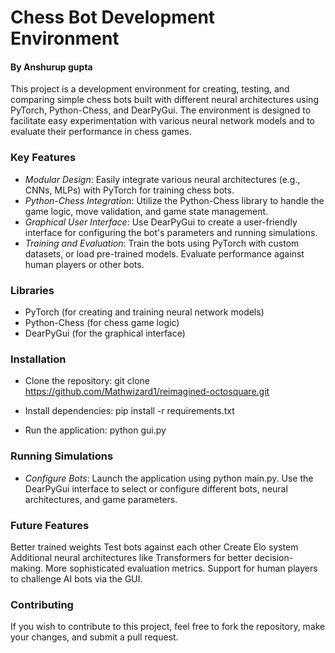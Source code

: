
# Chess Bot Development Environment

#### By Anshurup gupta
This project is a development environment for creating, testing, and comparing simple chess bots built with different neural architectures using PyTorch, Python-Chess, and DearPyGui. The environment is designed to facilitate easy experimentation with various neural network models and to evaluate their performance in chess games.

### Key Features
- *Modular Design*: Easily integrate various neural architectures (e.g., CNNs, MLPs) with PyTorch for training chess bots.
- *Python-Chess Integration*: Utilize the Python-Chess library to handle the game logic, move validation, and game state management.
- *Graphical User Interface*: Use DearPyGui to create a user-friendly interface for configuring the bot's parameters and running simulations.
- *Training and Evaluation*: Train the bots using PyTorch with custom datasets, or load pre-trained models. Evaluate performance against human players or other bots.

### Libraries
- PyTorch (for creating and training neural network models)
- Python-Chess (for chess game logic)
- DearPyGui (for the graphical interface)

### Installation
- Clone the repository:
git clone https://github.com/Mathwizard1/reimagined-octosquare.git

- Install dependencies:
pip install -r requirements.txt

- Run the application:
python gui.py

### Running Simulations
- *Configure Bots*: Launch the application using python main.py. Use the DearPyGui interface to select or configure different bots, neural architectures, and game parameters.

### Future Features
Better trained weights
Test bots against each other
Create Elo system
Additional neural architectures like Transformers for better decision-making.
More sophisticated evaluation metrics.
Support for human players to challenge AI bots via the GUI.

### Contributing
If you wish to contribute to this project, feel free to fork the repository, make your changes, and submit a pull request.
